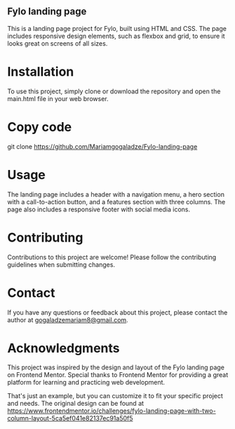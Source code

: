 
## Fylo landing page
This is a landing page project for Fylo, built using HTML and CSS. The page includes responsive design elements, such as flexbox and grid, to ensure it looks great on screens of all sizes.

# Installation
To use this project, simply clone or download the repository and open the main.html file in your web browser.


# Copy code
git clone https://github.com/Mariamgogaladze/Fylo-landing-page

# Usage
The landing page includes a header with a navigation menu, a hero section with a call-to-action button, and a features section with three columns. The page also includes a responsive footer with social media icons.

# Contributing
Contributions to this project are welcome! Please follow the contributing guidelines when submitting changes.



# Contact
If you have any questions or feedback about this project, please contact the author at gogaladzemariam8@gmail.com.

# Acknowledgments
This project was inspired by the design and layout of the Fylo landing page on Frontend Mentor. Special thanks to Frontend Mentor for providing a great platform for learning and practicing web development.

That's just an example, but you can customize it to fit your specific project and needs. The original design can be found at https://www.frontendmentor.io/challenges/fylo-landing-page-with-two-column-layout-5ca5ef041e82137ec91a50f5


 







